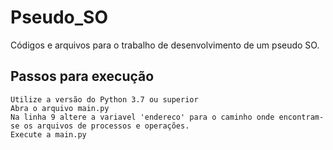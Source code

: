 # Pseudo_SO
 Códigos e arquivos para o trabalho de desenvolvimento de um pseudo SO.
 
 
## Passos para execução
    Utilize a versão do Python 3.7 ou superior 
    Abra o arquivo main.py 
    Na linha 9 altere a variavel 'endereco' para o caminho onde encontram-se os arquivos de processos e operações.
    Execute a main.py   
    